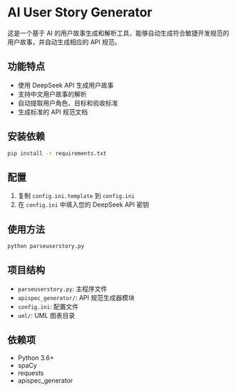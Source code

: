 # AI User Story Generator

这是一个基于 AI 的用户故事生成和解析工具，能够自动生成符合敏捷开发规范的用户故事，并自动生成相应的 API 规范。

## 功能特点

- 使用 DeepSeek API 生成用户故事
- 支持中文用户故事的解析
- 自动提取用户角色、目标和验收标准
- 生成标准的 API 规范文档

## 安装依赖

```bash
pip install -r requirements.txt
```

## 配置

1. 复制 `config.ini.template` 到 `config.ini`
2. 在 `config.ini` 中填入您的 DeepSeek API 密钥

## 使用方法

```python
python parseuserstory.py
```

## 项目结构

- `parseuserstory.py`: 主程序文件
- `apispec_generator/`: API 规范生成器模块
- `config.ini`: 配置文件
- `uml/`: UML 图表目录

## 依赖项

- Python 3.6+
- spaCy
- requests
- apispec_generator